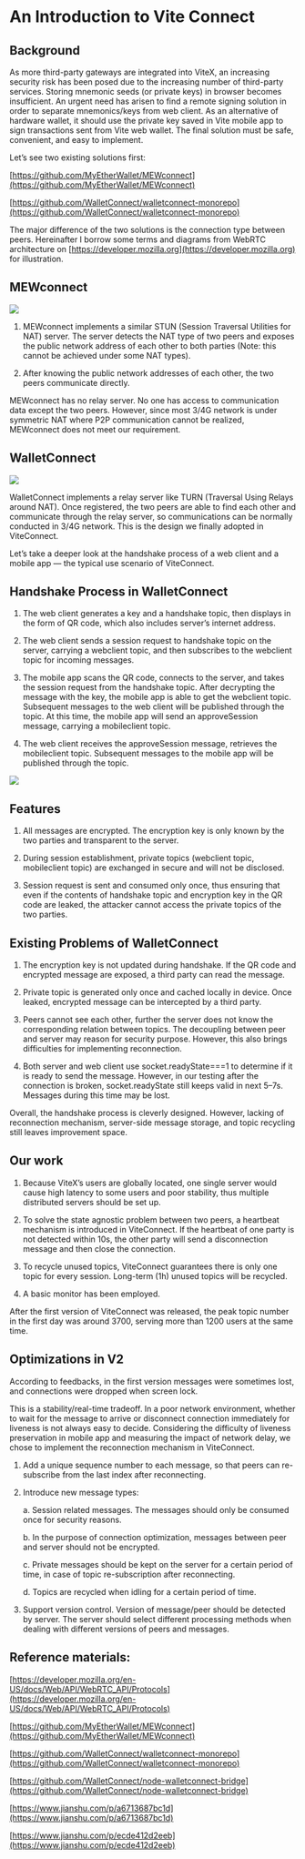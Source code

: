 # An Introduction to Vite Connect


## Background


As more third-party gateways are integrated into ViteX, an increasing security risk has been posed due to the increasing number of third-party services. Storing mnemonic seeds (or private keys) in browser becomes insufficient. An urgent need has arisen to find a remote signing solution in order to separate mnemonics/keys from web client. As an alternative of hardware wallet, it should use the private key saved in Vite mobile app to sign transactions sent from Vite web wallet. The final solution must be safe, convenient, and easy to implement.


Let’s see two existing solutions first:


  [https://github.com/MyEtherWallet/MEWconnect](https://github.com/MyEtherWallet/MEWconnect)
 
  [https://github.com/WalletConnect/walletconnect-monorepo](https://github.com/WalletConnect/walletconnect-monorepo)
 
The major difference of the two solutions is the connection type between peers. Hereinafter I borrow some terms and diagrams from WebRTC architecture on [https://developer.mozilla.org](https://developer.mozilla.org) for illustration.


## MEWconnect

![](./assets/vite-connect/vite-con-1.png)


1. MEWconnect implements a similar STUN (Session Traversal Utilities for NAT) server. The server detects the NAT type of two peers and exposes the public network address of each other to both parties (Note: this cannot be achieved under some NAT types).


2. After knowing the public network addresses of each other, the two peers communicate directly.


MEWconnect has no relay server. No one has access to communication data except the two peers. However, since most 3/4G network is under symmetric NAT where P2P communication cannot be realized, MEWconnect does not meet our requirement.


## WalletConnect


![](./assets/vite-connect/vite-con-2.png)


WalletConnect implements a relay server like TURN (Traversal Using Relays around NAT). Once registered, the two peers are able to find each other and communicate through the relay server, so communications can be normally conducted in 3/4G network. This is the design we finally adopted in ViteConnect.


Let’s take a deeper look at the handshake process of a web client and a mobile app — the typical use scenario of ViteConnect.


## Handshake Process in WalletConnect


1. The web client generates a key and a handshake topic, then displays in the form of QR code, which also includes server’s internet address.


2. The web client sends a session request to handshake topic on the server, carrying a webclient topic, and then subscribes to the webclient topic for incoming messages.


3. The mobile app scans the QR code, connects to the server, and takes the session request from the handshake topic. After decrypting the message with the key, the mobile app is able to get the webclient topic. Subsequent messages to the web client will be published through the topic. At this time, the mobile app will send an approveSession message, carrying a mobileclient topic.


4. The web client receives the approveSession message, retrieves the mobileclient topic. Subsequent messages to the mobile app will be published through the topic.



![](./assets/vite-connect/vite-con-03yw.png)



## Features


1. All messages are encrypted. The encryption key is only known by the two parties and transparent to the server.


2. During session establishment, private topics (webclient topic, mobileclient topic) are exchanged in secure and will not be disclosed.


3. Session request is sent and consumed only once, thus ensuring that even if the contents of handshake topic and encryption key in the QR code are leaked, the attacker cannot access the private topics of the two parties.


## Existing Problems of WalletConnect


1. The encryption key is not updated during handshake. If the QR code and encrypted message are exposed, a third party can read the message.


2. Private topic is generated only once and cached locally in device. Once leaked, encrypted message can be intercepted by a third party.


3. Peers cannot see each other, further the server does not know the corresponding relation between topics. The decoupling between peer and server may reason for security purpose. However, this also brings difficulties for implementing reconnection.


4. Both server and web client use socket.readyState===1 to determine if it is ready to send the message. However, in our testing after the connection is broken, socket.readyState still keeps valid in next 5–7s. Messages during this time may be lost.


Overall, the handshake process is cleverly designed. However, lacking of reconnection mechanism, server-side message storage, and topic recycling still leaves improvement space.


## Our work


1. Because ViteX’s users are globally located, one single server would cause high latency to some users and poor stability, thus multiple distributed servers should be set up.


2. To solve the state agnostic problem between two peers, a heartbeat mechanism is introduced in ViteConnect. If the heartbeat of one party is not detected within 10s, the other party will send a disconnection message and then close the connection.


3. To recycle unused topics, ViteConnect guarantees there is only one topic for every session. Long-term (1h) unused topics will be recycled.


4. A basic monitor has been employed.


After the first version of ViteConnect was released, the peak topic number in the first day was around 3700, serving more than 1200 users at the same time.


## Optimizations in V2


According to feedbacks, in the first version messages were sometimes lost, and connections were dropped when screen lock.


This is a stability/real-time tradeoff. In a poor network environment, whether to wait for the message to arrive or disconnect connection immediately for liveness is not always easy to decide. Considering the difficulty of liveness preservation in mobile app and measuring the impact of network delay, we chose to implement the reconnection mechanism in ViteConnect.


1. Add a unique sequence number to each message, so that peers can re-subscribe from the last index after reconnecting.


2. Introduce new message types:


    a.  Session related messages. The messages should only be consumed once for security reasons.

    b.  In the purpose of connection optimization, messages between peer and server should not be encrypted.

    c.  Private messages should be kept on the server for a certain period of time, in case of topic re-subscription after reconnecting.

    d.  Topics are recycled when idling for a certain period of time.

3. Support version control. Version of message/peer should be detected by server. The server should select different processing methods when dealing with different versions of peers and messages.


## Reference materials:

[https://developer.mozilla.org/en-US/docs/Web/API/WebRTC_API/Protocols](https://developer.mozilla.org/en-US/docs/Web/API/WebRTC_API/Protocols)

[https://github.com/MyEtherWallet/MEWconnect](https://github.com/MyEtherWallet/MEWconnect)

[https://github.com/WalletConnect/walletconnect-monorepo](https://github.com/WalletConnect/walletconnect-monorepo)

[https://github.com/WalletConnect/node-walletconnect-bridge](https://github.com/WalletConnect/node-walletconnect-bridge)

[https://www.jianshu.com/p/a6713687bc1d](https://www.jianshu.com/p/a6713687bc1d)

[https://www.jianshu.com/p/ecde412d2eeb](https://www.jianshu.com/p/ecde412d2eeb)


